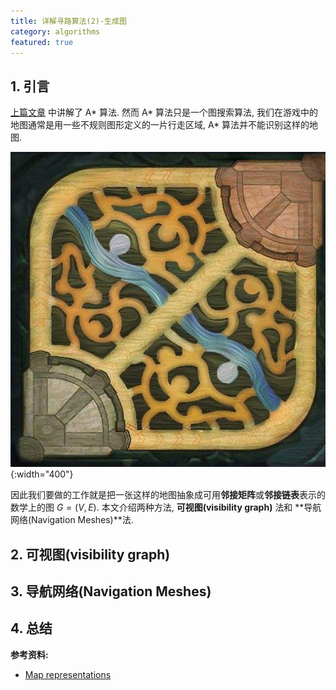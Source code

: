 ```yaml
---
title: 详解寻路算法(2)-生成图
category: algorithms
featured: true
---
```

## 1. 引言
[上篇文章](/algorithms/2019/09/22/pathfinding-graph-search.html) 中讲解了 A* 算法. 然而 A* 算法只是一个图搜索算法, 我们在游戏中的地图通常是用一些不规则图形定义的一片行走区域, A* 算法并不能识别这样的地图.

![lol](/assets/images/pathfinding-gen-graph_1.jpeg){:width="400"}

因此我们要做的工作就是把一张这样的地图抽象成可用**邻接矩阵**或**邻接链表**表示的数学上的图 $G=(V,E)$. 本文介绍两种方法, **可视图(visibility graph)** 法和 **导航网络(Navigation Meshes)**法.

## 2. 可视图(visibility graph)

## 3. 导航网络(Navigation Meshes)

## 4. 总结

**参考资料:**
- [Map representations](https://theory.stanford.edu/~amitp/GameProgramming/MapRepresentations.html)